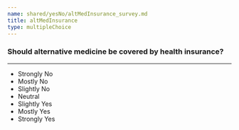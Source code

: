```yaml
---
name: shared/yesNo/altMedInsurance_survey.md
title: altMedInsurance
type: multipleChoice
---
```


### Should alternative medicine be covered by health insurance?

---

- Strongly No
- Mostly No
- Slightly No
- Neutral
- Slightly Yes
- Mostly Yes
- Strongly Yes

